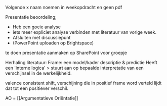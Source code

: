 
Volgende x naam noemen in weekopdracht en geen pdf

Presentatie beoordeling;
- Heb een goeie analyse
- iets meer expliciet analyse verbinden met literatuur van vorige week.
- Afsluiten met discussiepunt
- (PowerPoint uploaden op Brightspace)

te doen presentatie aanmaken op SharePoint voor groepje

Herhaling literatuur:
Frame: een model/kader
	descriptie & predictie
	Heeft een 'interne logica' > stuurt aan op bepaalde interpretatie van een verschijnsel in de werkelijkheid.


valence consistent shift, verschijning die in positief frame word verteld lijdt dat tot een positiever verschil.

AO = [[Argumentatieve Oriëntatie]]
